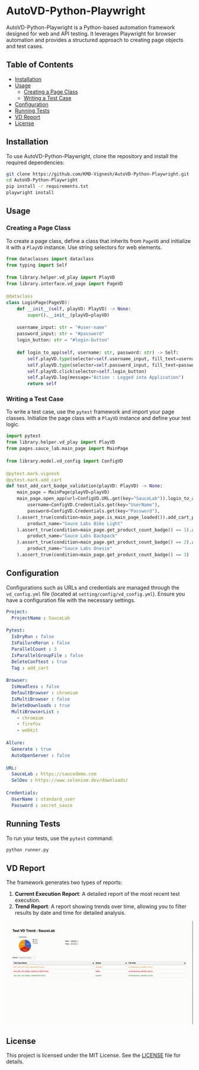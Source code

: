 # AutoVD-Python-Playwright

AutoVD-Python-Playwright is a Python-based automation framework designed for web and API testing. It leverages Playwright for browser automation and provides a structured approach to creating page objects and test cases.

## Table of Contents

- [Installation](#installation)
- [Usage](#usage)
  - [Creating a Page Class](#creating-a-page-class)
  - [Writing a Test Case](#writing-a-test-case)
- [Configuration](#configuration)
- [Running Tests](#running-tests)
- [VD Report](#vd-report)
- [License](#license)

## Installation

To use AutoVD-Python-Playwright, clone the repository and install the required dependencies:

```bash
git clone https://github.com/KMD-Vignesh/AutoVD-Python-Playwright.git
cd AutoVD-Python-Playwright
pip install -r requirements.txt
playwright install
```

## Usage

### Creating a Page Class

To create a page class, define a class that inherits from `PageVD` and initialize it with a `PlayVD` instance. Use string selectors for web elements.

```python
from dataclasses import dataclass
from typing import Self

from library.helper.vd_play import PlayVD
from library.interface.vd_page import PageVD

@dataclass
class LoginPage(PageVD):
    def __init__(self, playVD: PlayVD) -> None:
        super().__init__(playVD=playVD)

    username_input: str = "#user-name"
    password_input: str = "#password"
    login_button: str = "#login-button"

    def login_to_app(self, username: str, password: str) -> Self:
        self.playVD.type(selector=self.username_input, fill_text=username)
        self.playVD.type(selector=self.password_input, fill_text=password)
        self.playVD.click(selector=self.login_button)
        self.playVD.log(message="Action : Logged into Application")
        return self
```

### Writing a Test Case

To write a test case, use the `pytest` framework and import your page classes. Initialize the page class with a `PlayVD` instance and define your test logic.

```python
import pytest
from library.helper.vd_play import PlayVD
from pages.sauce_lab.main_page import MainPage

from library.model.vd_config import ConfigVD

@pytest.mark.vignesh
@pytest.mark.add_cart
def test_add_cart_badge_validation(playVD: PlayVD) -> None:
    main_page = MainPage(playVD=playVD)
    main_page.open_app(url=ConfigVD.URL.get(key="SauceLab")).login_to_app(
        username=ConfigVD.Credentials.get(key="UserName"),
        password=ConfigVD.Credentials.get(key="Password"),
    ).assert_true(condition=main_page.is_main_page_loaded()).add_cart_product(
        product_name="Sauce Labs Bike Light"
    ).assert_true(condition=main_page.get_product_count_badge() == 1).add_cart_product(
        product_name="Sauce Labs Backpack"
    ).assert_true(condition=main_page.get_product_count_badge() == 2).add_cart_product(
        product_name="Sauce Labs Onesie"
    ).assert_true(condition=main_page.get_product_count_badge() == 3)
```

## Configuration

Configurations such as URLs and credentials are managed through the `vd_config.yml` file (located at `setting/config/vd_config.yml`). Ensure you have a configuration file with the necessary settings.

```yaml
Project:
  ProjectName : SauceLab

Pytest:
  IsDryRun : false
  IsFailureRerun : false
  ParallelCount : 3
  IsParallelGroupFile : false
  DeleteConftest : true
  Tag : add_cart

Browser:
  IsHeadless : false
  DefaultBrowser : chromium
  IsMultiBrowser : false
  DeleteDownloads : true
  MultiBrowserList : 
    - chromium
    - firefox
    - webkit

Allure:
  Generate : true
  AutoOpenServer : false

URL:
  SauceLab : https://saucedemo.com
  SelDev : https://www.selenium.dev/downloads/

Credentials:
  UserName : standard_user
  Password : secret_sauce
```

## Running Tests

To run your tests, use the `pytest` command:

```bash
python runner.py
```

## VD Report

The framework generates two types of reports:

1. **Current Execution Report**: A detailed report of the most recent test execution.
2. **Trend Report**: A report showing trends over time, allowing you to filter results by date and time for detailed analysis.

![VD Trends](vd_trends.gif)

## License

This project is licensed under the MIT License. See the [LICENSE](LICENSE) file for details.
